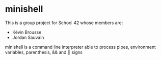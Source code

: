 # minishell

This is a group project for School 42 whose members are:
- Kévin Brousse
- Jordan Sauvain

minishell is a command line interpreter able to process pipes, environment variables, parenthesis, && and || signs
